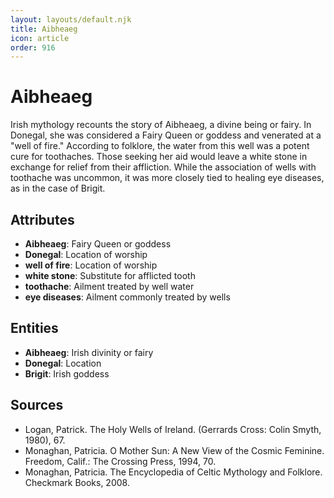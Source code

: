 ```yaml
---
layout: layouts/default.njk
title: Aibheaeg
icon: article
order: 916
---
```

# Aibheaeg

Irish mythology recounts the story of Aibheaeg, a divine being or fairy. In Donegal, she was considered a Fairy Queen or goddess and venerated at a "well of fire." According to folklore, the water from this well was a potent cure for toothaches. Those seeking her aid would leave a white stone in exchange for relief from their affliction. While the association of wells with toothache was uncommon, it was more closely tied to healing eye diseases, as in the case of Brigit.

## Attributes

- **Aibheaeg**: Fairy Queen or goddess
- **Donegal**: Location of worship
- **well of fire**: Location of worship
- **white stone**: Substitute for afflicted tooth
- **toothache**: Ailment treated by well water
- **eye diseases**: Ailment commonly treated by wells

## Entities

- **Aibheaeg**: Irish divinity or fairy
- **Donegal**: Location
- **Brigit**: Irish goddess

## Sources

- Logan, Patrick. The Holy Wells of Ireland. (Gerrards Cross: Colin Smyth, 1980), 67.
- Monaghan, Patricia. O Mother Sun: A New View of the Cosmic Feminine. Freedom, Calif.: The Crossing Press, 1994, 70.
- Monaghan, Patricia. The Encyclopedia of Celtic Mythology and Folklore. Checkmark Books, 2008.

